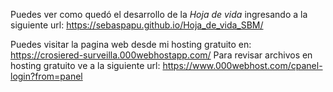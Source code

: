 Puedes ver como quedó el desarrollo de la *Hoja de vida* ingresando a la siguiente url:
https://sebaspapu.github.io/Hoja_de_vida_SBM/

Puedes visitar la pagina web desde mi hosting gratuito en:
https://crosiered-surveilla.000webhostapp.com/
Para revisar archivos en hosting gratuito ve a la siguiente url: https://www.000webhost.com/cpanel-login?from=panel
